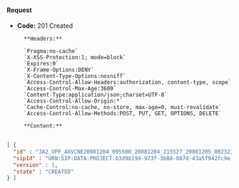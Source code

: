 #### Request

* **Code:** 201 Created

        **Headers:**

        `Pragma:no-cache`
        `X-XSS-Protection:1; mode=block`
        `Expires:0`
        `X-Frame-Options:DENY`
        `X-Content-Type-Options:nosniff`
        `Access-Control-Allow-Headers:authorization, content-type, scope`
        `Access-Control-Max-Age:3600`
        `Content-Type:application/json;charset=UTF-8`
        `Access-Control-Allow-Origin:*`
        `Cache-Control:no-cache, no-store, max-age=0, must-revalidate`
        `Access-Control-Allow-Methods:POST, PUT, GET, OPTIONS, DELETE`

        **Content:**

```json
    
[ {
  "id" : "JA2_VPF_AXVCNE20081204_095500_20081204_215527_20081205_002323",
  "sipId" : "URN:SIP:DATA:PROJECT:63d9819d-973f-3b88-887d-43a5f942fc9e:V1",
  "version" : 1,
  "state" : "CREATED"
} ]
```
